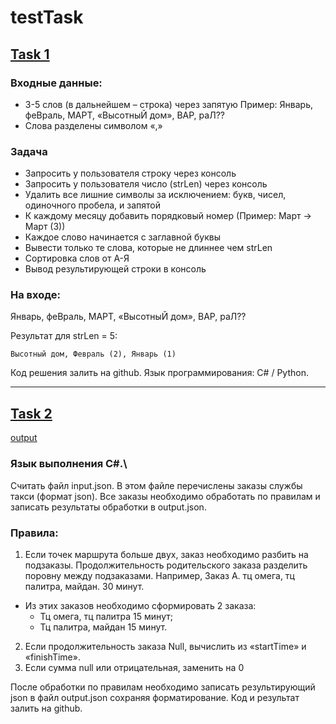 # testTask

## [Task 1](https://github.com/KIS666/testTask/blob/main/task1.py)

### Входные данные:
-	3-5 слов (в дальнейшем – строка) через запятую
Пример: Январь, феВраль, МАРТ, «ВысотныЙ дом», ВАР, раЛ??
-	Слова разделены символом «,»

### Задача
-	Запросить у пользователя строку через консоль
-	Запросить у пользователя число (strLen) через консоль
-	Удалить все лишние символы за исключением: букв, чисел, одиночного пробела, и запятой
-	К каждому месяцу добавить порядковый номер (Пример: Март -> Март (3))
-	Каждое слово начинается с заглавной буквы
-	Вывести только те слова, которые не длиннее чем strLen
-	Сортировка слов от А-Я
-	Вывод результирующей строки в консоль
### На входе:
Январь, феВраль, МАРТ, «ВысотныЙ дом», ВАР, раЛ??

Результат для strLen = 5:

	Высотный дом, Февраль (2), Январь (1) 
	
Код решения залить на github. Язык программирования: C# / Python.

---

## [Task 2](https://github.com/KIS666/Test_task/blob/main/Program.cs)

[output](https://github.com/KIS666/Test_task/blob/main/output.json)

### Язык выполнения C#.\
Считать файл input.json. В этом файле перечислены заказы службы такси (формат json). Все заказы необходимо обработать по правилам и записать результаты обработки в output.json. 
### Правила:
1.	Если точек маршрута больше двух, заказ необходимо разбить на подзаказы. Продолжительность родительского заказа разделить поровну между подзаказами. 
Например, 
Заказ А. тц омега, тц палитра, майдан. 30 минут. 
  - Из этих заказов необходимо сформировать 2 заказа: 
    + Тц омега, тц палитра 15 минут; 
    + Тц палитра, майдан 15 минут. 

2.	Если продолжительность заказа Null, вычислить из «startTime» и «finishTime».
3.	Если сумма null или отрицательная, заменить на 0

После обработки по правилам необходимо записать результирующий json в файл output.json сохраняя форматирование. Код и результат залить на github.
